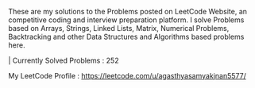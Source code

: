 These are my solutions to the Problems posted on LeetCode Website, an competitive coding and interview preparation platform. 
I solve Problems based on Arrays, Strings, Linked Lists, Matrix, Numerical Problems, Backtracking and other Data Structures and Algorithms based problems here.

| Currently Solved Problems : 252

 My LeetCode Profile : https://leetcode.com/u/agasthyasamyakjnan5577/
